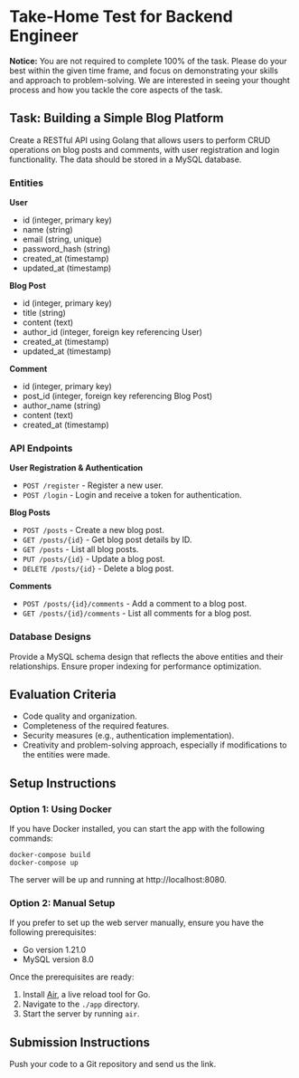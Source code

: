 # Take-Home Test for Backend Engineer

**Notice:** You are not required to complete 100% of the task. Please do your best within the given time frame, and focus on demonstrating your skills and approach to problem-solving. We are interested in seeing your thought process and how you tackle the core aspects of the task.

## Task: Building a Simple Blog Platform

Create a RESTful API using Golang that allows users to perform CRUD operations on blog posts and comments, with user registration and login functionality. The data should be stored in a MySQL database.

### Entities

**User**
- id (integer, primary key)
- name (string)
- email (string, unique)
- password_hash (string)
- created_at (timestamp)
- updated_at (timestamp)

**Blog Post**
- id (integer, primary key)
- title (string)
- content (text)
- author_id (integer, foreign key referencing User)
- created_at (timestamp)
- updated_at (timestamp)

**Comment**
- id (integer, primary key)
- post_id (integer, foreign key referencing Blog Post)
- author_name (string)
- content (text)
- created_at (timestamp)

### API Endpoints

**User Registration & Authentication**
- `POST /register` - Register a new user.
- `POST /login` - Login and receive a token for authentication.

**Blog Posts**
- `POST /posts` - Create a new blog post.
- `GET /posts/{id}` - Get blog post details by ID.
- `GET /posts` - List all blog posts.
- `PUT /posts/{id}` - Update a blog post.
- `DELETE /posts/{id}` - Delete a blog post.

**Comments**
- `POST /posts/{id}/comments` - Add a comment to a blog post.
- `GET /posts/{id}/comments` - List all comments for a blog post.

### Database Designs

Provide a MySQL schema design that reflects the above entities and their relationships.
Ensure proper indexing for performance optimization.

## Evaluation Criteria

- Code quality and organization.
- Completeness of the required features.
- Security measures (e.g., authentication implementation).
- Creativity and problem-solving approach, especially if modifications to the entities were made.

## Setup Instructions

### Option 1: Using Docker

If you have Docker installed, you can start the app with the following commands:

```
docker-compose build
docker-compose up
```

The server will be up and running at http://localhost:8080.

### Option 2: Manual Setup

If you prefer to set up the web server manually, ensure you have the following prerequisites:

- Go version 1.21.0
- MySQL version 8.0

Once the prerequisites are ready:

1. Install [Air](https://github.com/air-verse/air), a live reload tool for Go.
2. Navigate to the `./app` directory.
3. Start the server by running `air`.

## Submission Instructions

Push your code to a Git repository and send us the link.